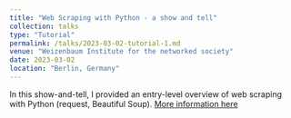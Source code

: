 ```yaml
---
title: "Web Scraping with Python - a show and tell"
collection: talks
type: "Tutorial"
permalink: /talks/2023-03-02-tutorial-1.md
venue: "Weizenbaum Institute for the networked society"
date: 2023-03-02
location: "Berlin, Germany"
---
```


In this show-and-tell, I provided an entry-level overview of web scraping with Python (request, Beautiful Soup).
[More information here](https://methodslab.weizenbaum-institut.de/program/workshop-web-scraping-and-api-based-data-collection/)

